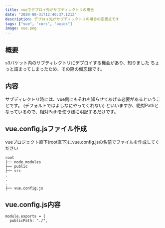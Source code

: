 ```yaml
---
title: vueでデプロイ先がサブディレクトリの場合
date: "2020-08-31T12:46:37.121Z"
description: デプロイ先がサブディレクトリの場合の変更点です
tags: ["vue", "cors", "axios"]
image: vue.png
---
```


## 概要

s3バケット内のサブディレクトリにデプロイする機会があり、知りました
ちょっと詰まってしまったため、その際の備忘録です。



## 内容

サブディレクトリ時には、vue側にもそれを知らせてあげる必要があるということです。
(デフォルトではよしなにやってくれない)
といいますか、絶対Pathとなっているので、相対Pathを使う様に明記するだけです。



## vue.config.jsファイル作成

vueプロジェクト直下(root直下)にvue.config.jsの名前でファイルを作成してください

```
root
├── node_modules
├── public
├── src
.
.
.
├── vue.config.js
```

## vue.config.js内容
```
module.exports = {
  publicPath: "./",
```
